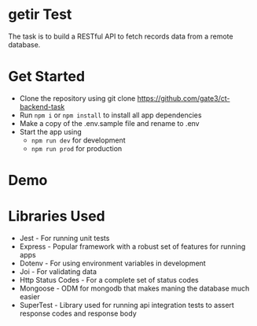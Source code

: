 # getir Test

The task is to build a RESTful API to fetch records data from a remote database. 

# Get Started
- Clone the repository using git clone https://github.com/gate3/ct-backend-task
- Run ```npm i``` or ```npm install``` to install all app dependencies
- Make a copy of the .env.sample file and rename to .env
- Start the app using 
    - ```npm run dev``` for development
    - ```npm run prod``` for production 
    
# Demo

# Libraries Used

- Jest - For running unit tests
- Express - Popular framework with a robust set of features for running apps
- Dotenv - For using environment variables in development
- Joi - For validating data
- Http Status Codes - For a complete set of status codes
- Mongoose - ODM for mongodb that makes maning the database much easier
- SuperTest - Library used for running api integration tests to assert response codes and response body

